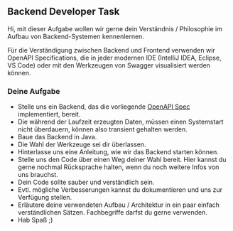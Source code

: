 ## Backend Developer Task

Hi, mit dieser Aufgabe wollen wir gerne dein Verständnis / Philosophie im Aufbau von Backend-Systemen kennenlernen.

Für die Verständigung zwischen Backend und Frontend verwenden wir OpenAPI Specifications, die in jeder modernen IDE (IntelliJ IDEA, Eclipse, VS Code) oder mit den Werkzeugen von Swagger visualisiert werden können.

### Deine Aufgabe

- Stelle uns ein Backend, das die vorliegende [OpenAPI Spec](openapi.yaml) implementiert, bereit.
- Die während der Laufzeit erzeugten Daten, müssen einen Systemstart nicht überdauern, können also transient gehalten werden.
- Baue das Backend in Java.
- Die Wahl der Werkzeuge sei dir überlassen.
- Hinterlasse uns eine Anleitung, wie wir das Backend starten können.
- Stelle uns den Code über einen Weg deiner Wahl bereit. Hier kannst du gerne nochmal Rücksprache halten, wenn du noch weitere Infos von uns brauchst.
- Dein Code sollte sauber und verständlich sein.
- Evtl. mögliche Verbesserungen kannst du dokumentieren und uns zur Verfügung stellen.
- Erläutere deine verwendeten Aufbau / Architektur in ein paar einfach verständlichen Sätzen. Fachbegriffe darfst du gerne verwenden.
- Hab Spaß ;)
